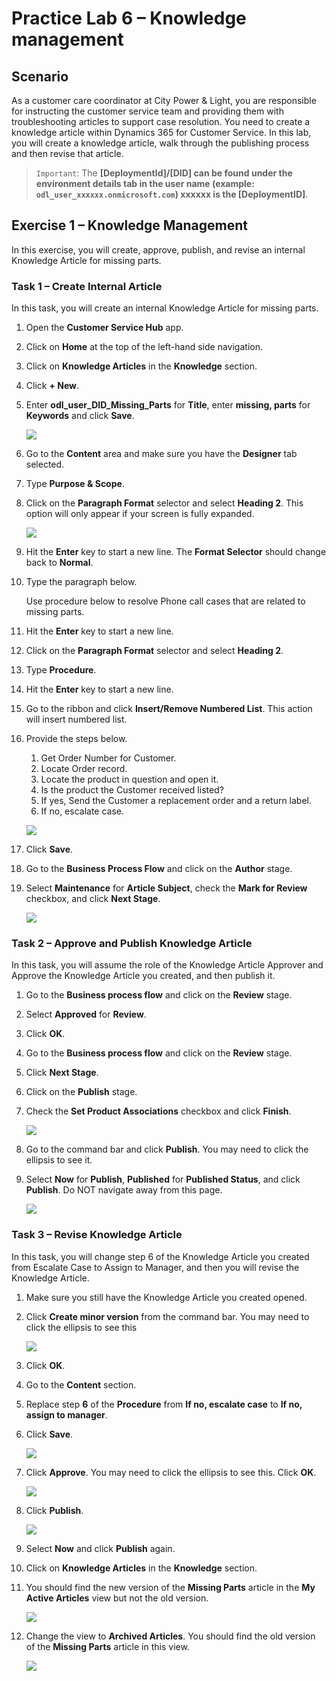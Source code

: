 # Practice Lab 6 – Knowledge management

## Scenario

As a customer care coordinator at City Power & Light, you are responsible for instructing the customer service team and providing them with troubleshooting articles to support case resolution. You need to create a knowledge article within Dynamics 365 for Customer Service. In this lab, you will create a knowledge article, walk through the publishing process and then revise that article.

> `Important`: The **[DeploymentId]/[DID] can be found under the environment details tab in the user name (example: `odl_user_xxxxxx.onmicrosoft.com`) **xxxxxx** is the [DeploymentID]**.

## Exercise 1 – Knowledge Management

In this exercise, you will create, approve, publish, and revise an internal Knowledge Article for missing parts.

### Task 1 – Create Internal Article

In this task, you will create an internal Knowledge Article for missing parts.

1.  Open the **Customer Service Hub** app.

1.  Click on **Home** at the top of the left-hand side navigation.

1.  Click on **Knowledge Articles** in the **Knowledge** section.

1.  Click **+ New**.

1.  Enter **odl_user_DID_Missing_Parts** for **Title**, enter **missing, parts** for **Keywords** and click **Save**.

    ![](../images/knowledge.png)

1.  Go to the **Content** area and make sure you have the **Designer** tab selected.

1.  Type **Purpose & Scope**.

1. Click on the **Paragraph Format** selector and select **Heading 2**. This option will only appear if your screen is fully expanded.

    ![](../images/Knowledge-management-1.png)

1. Hit the **Enter** key to start a new line. The **Format Selector** should change back to **Normal**.

1. Type the paragraph below.

    Use procedure below to resolve Phone call cases that are related to missing parts.

1. Hit the **Enter** key to start a new line.

1. Click on the **Paragraph Format** selector and select **Heading 2**.

1. Type **Procedure**.

1. Hit the **Enter** key to start a new line.

1. Go to the ribbon and click **Insert/Remove Numbered List**. This action will insert numbered list.

1. Provide the steps below.

    1.  Get Order Number for Customer.
    2.  Locate Order record.
    3.  Locate the product in question and open it.
    4.  Is the product the Customer received listed?
    5.  If yes, Send the Customer a replacement order and a return label.
    6.  If no, escalate case.

    ![](../images/h2.png)

1. Click **Save**.

1. Go to the **Business Process Flow** and click on the **Author** stage.

1. Select **Maintenance** for **Article Subject**, check the **Mark for Review** checkbox, and click **Next Stage**.

    ![](../images/Knowledge-management-2.png)

### Task 2 – Approve and Publish Knowledge Article

In this task, you will assume the role of the Knowledge Article Approver and Approve the Knowledge Article you created, and then publish it.

1.  Go to the **Business process flow** and click on the **Review** stage.

1.  Select **Approved** for **Review**.

1.  Click **OK**.

1.  Go to the **Business process flow** and click on the **Review** stage.

1.  Click **Next Stage**.

1.  Click on the **Publish** stage.

1.  Check the **Set Product Associations** checkbox and click **Finish**.

    ![](../images/Knowledge-management-3.png)

1.  Go to the command bar and click **Publish**. You may need to click the ellipsis to see it.

1.  Select **Now** for **Publish**, **Published** for **Published Status**, and click **Publish**. Do NOT navigate away from this page.

    ![](../images/Knowledge-management-4.png)

### Task 3 – Revise Knowledge Article

In this task, you will change step 6 of the Knowledge Article you created from Escalate Case to Assign to Manager, and then you will revise the Knowledge
Article.

1.  Make sure you still have the Knowledge Article you created opened.

1.  Click **Create minor version** from the command bar. You may need to click the ellipsis to see this

    ![](../images/Knowledge-management-5.png)

1.  Click **OK**.

1.  Go to the **Content** section.

1.  Replace step **6** of the **Procedure** from **If no, escalate case** to **If no, assign to manager**.

1.  Click **Save**.

    ![](../images/Knowledge-management-6.png)

1.  Click **Approve**. You may need to click the ellipsis to see this. Click **OK**.

    ![](../images/Knowledge-management-7.png)

1.  Click **Publish**.

    ![](../images/publish.png)

1. Select **Now** and click **Publish** again.

1. Click on **Knowledge Articles** in the **Knowledge** section.

1. You should find the new version of the **Missing Parts** article in the **My Active Articles** view but not the old version.

    ![](../images/Knowledge-management-8.png)

1. Change the view to **Archived Articles**. You should find the old version of the **Missing Parts** article in this view.

    ![](../images/Knowledge-management-9.png)
